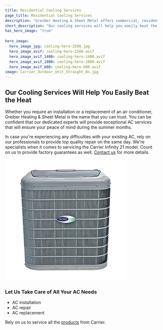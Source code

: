 ```yaml
---
title: Residential Cooling Services
page_title: Residential Cooling Services
description: "Greiber Heating & Sheet Metal offers commercial, residential & industrial HVAC, geothermal heating, cooling & ventilation services in Waunakee, Wisconsin."
short_description: "Our cooling services will help you easily beat the heat."
has_hero_image: "true"

hero_image:
  hero_image_jpg: cooling-hero-2500.jpg
  hero_image_avif: cooling-hero-2500.avif
  hero_image_avif_1400: cooling-hero-1400.avif
  hero_image_avif_1000: cooling-hero-1000.avif
  hero_image_avif_600: cooling-hero-600.avif
image: Carrier_Outdoor_Unit_Straight_On.jpg
---
```


<h2 class="no-margin">Our Cooling Services Will Help You Easily Beat the Heat</h2>

<div class="underline"></div>

Whether you require an installation or a replacement of an air conditioner, Greiber Heating & Sheet Metal is the name that you can trust. You can be confident that our dedicated experts will provide exceptional AC services that will ensure your peace of mind during the summer months.

In case you're experiencing any difficulties with your existing AC, rely on our professionals to provide top quality repair on the same day. We're specialists when it comes to servicing the Carrier Infinity 21 model. Count on us to provide factory guarantees as well. <a href="/contact/">Contact us</a> for more details.

![Infinity 21 central air conditioning](infinity-21-central-air-conditioner-24ANB1.png)

### Let Us Take Care of All Your AC Needs

- AC installation
- AC repair
- AC replacement

Rely on us to service all the [products](/products/) from Carrier.
